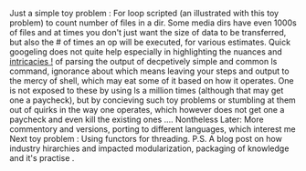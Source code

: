Just a simple toy problem : For loop  scripted (an illustrated with this toy problem)  to count number of files in a dir. Some media dirs have even 1000s of files and at times you don't just want the size of data to be transferred, but also the # of times an op will be executed, for various estimates.
Quick googeling does not quite help especially in highlighting the nuances and  [intricacies !](http://mywiki.wooledge.org/ParsingLs) of parsing the output of decpetively simple and common ls command, ignorance about which means leaving your steps and output to the mercy of shell, which may eat some of it based on how it operates.
One is not exposed to these by using ls a million times (although that may get one a paycheck), but by concieving such toy problems or stumbling at them out of quirks in
the way one operates, which however does not get one a paycheck and even kill the existing ones ....
Nontheless
Later: More commentory and versions, porting to different languages, which interest me
Next toy problem : Using functors for threading.
P.S. A blog post on how industry hirarchies and impacted modularization, packaging of knowledge and it's practise .